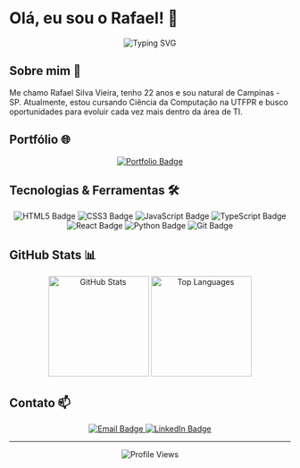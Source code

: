 # Olá, eu sou o Rafael! 👋

<div align="center">
  <img src="https://readme-typing-svg.herokuapp.com?font=Fira+Code&pause=1000&color=2D9EF7&center=true&vCenter=true&width=435&lines=Desenvolvedor+de+Software;Estudante+de+Ci%C3%AAncia+da+Computa%C3%A7%C3%A3o;Apaixonado+por+tecnologia" alt="Typing SVG" />
</div>

## Sobre mim 🚀

Me chamo Rafael Silva Vieira, tenho 22 anos e sou natural de Campinas - SP. Atualmente, estou cursando Ciência da Computação na UTFPR e busco oportunidades para evoluir cada vez mais dentro da área de TI.

## Portfólio 🌐

<div align="center">
  <a href="https://rafaelvieiradev.netlify.app">
    <img src="https://img.shields.io/badge/Portfólio-2D9EF7?style=for-the-badge&logo=netlify&logoColor=white" alt="Portfolio Badge"/>
  </a>
</div>

## Tecnologias & Ferramentas 🛠️

<div align="center">
  <img src="https://img.shields.io/badge/HTML5-E34F26?style=for-the-badge&logo=html5&logoColor=white" alt="HTML5 Badge"/>
  <img src="https://img.shields.io/badge/CSS3-1572B6?style=for-the-badge&logo=css3&logoColor=white" alt="CSS3 Badge"/>
  <img src="https://img.shields.io/badge/JavaScript-F7DF1E?style=for-the-badge&logo=javascript&logoColor=black" alt="JavaScript Badge"/>
  <img src="https://img.shields.io/badge/TypeScript-007ACC?style=for-the-badge&logo=typescript&logoColor=white" alt="TypeScript Badge"/>
  <img src="https://img.shields.io/badge/React-61DAFB?style=for-the-badge&logo=react&logoColor=black" alt="React Badge"/>
  <img src="https://img.shields.io/badge/Python-3776AB?style=for-the-badge&logo=python&logoColor=white" alt="Python Badge"/>
  <img src="https://img.shields.io/badge/Git-F05032?style=for-the-badge&logo=git&logoColor=white" alt="Git Badge"/>
</div>

## GitHub Stats 📊

<div align="center">
  <img height="180em" src="https://github-readme-stats.vercel.app/api?username=rafavieira1&show_icons=true&theme=tokyonight&include_all_commits=true&locale=pt-br" alt="GitHub Stats"/>
  <img height="180em" src="https://github-readme-stats.vercel.app/api/top-langs/?username=rafavieira1&theme=tokyonight&layout=compact&custom_title=Tecnologias&langs_count=9" alt="Top Languages"/>
</div>

## Contato 📫

<div align="center">
  <a href="rafasvieira01@gmail.com">
    <img src="https://img.shields.io/badge/Email-D14836?style=for-the-badge&logo=gmail&logoColor=white" alt="Email Badge"/>
  </a>
  <a href="https://www.linkedin.com/in/rafael-silva-vieira/">
    <img src="https://img.shields.io/badge/LinkedIn-0077B5?style=for-the-badge&logo=linkedin&logoColor=white" alt="LinkedIn Badge"/>
  </a>
</div>

---
<div align="center">
  <img src="https://komarev.com/ghpvc/?username=rafavieira1&color=blueviolet&style=flat-square&label=Profile+Views" alt="Profile Views"/>
</div>
